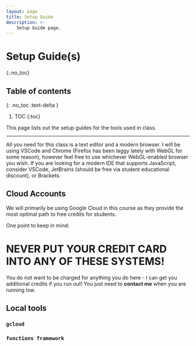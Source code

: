 ```yaml
---
layout: page
title: Setup Guide
description: >-
    Setup Guide page.
---
```


# Setup Guide(s)

{:.no_toc}

## Table of contents
{: .no_toc .text-delta }

1. TOC
{:toc}

This page lists out the setup guides for the tools used in class.

---

All you need for this class is a text editor and a modern browser. I will be using VSCode and Chrome (Firefox has been laggy lately with WebGL for some reason), however feel free to use whichever WebGL-enabled browser you wish. If you are looking for a modern IDE that supports JavaScript, consider VSCode, JetBrains (should be free via student educational discount), or Brackets.

## Cloud Accounts

We will primarily be using Google Cloud in this course as they provide the most optimal path to free credits for students.

One point to keep in mind:

<h1><b>NEVER PUT YOUR CREDIT CARD INTO ANY OF THESE SYSTEMS!</b></h1>

You do not want to be charged for anything you do here - I can get you additional credits if you run out!  You just need to **contact me** when you are running low.


## Local tools

### `gcloud`

### `functions framework`